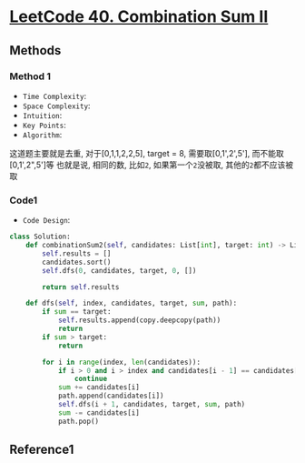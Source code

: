 # [LeetCode 40. Combination Sum II](https://leetcode-cn.com/problems/combination-sum-ii/)

## Methods

### Method 1

* `Time Complexity`:
* `Space Complexity`:
* `Intuition`:
* `Key Points`:
* `Algorithm`:

这道题主要就是去重, 对于[0,1,1,2,2,5], target = 8, 需要取[0,1',2',5'], 而不能取[0,1',2",5']等
也就是说, 相同的数, 比如`2`, 如果第一个`2`没被取, 其他的`2`都不应该被取

### Code1

* `Code Design`:

```python
class Solution:
    def combinationSum2(self, candidates: List[int], target: int) -> List[List[int]]:
        self.results = []
        candidates.sort()
        self.dfs(0, candidates, target, 0, [])

        return self.results

    def dfs(self, index, candidates, target, sum, path):
        if sum == target:
            self.results.append(copy.deepcopy(path))
            return
        if sum > target:
            return

        for i in range(index, len(candidates)):
            if i > 0 and i > index and candidates[i - 1] == candidates[i]: # 去重
                continue
            sum += candidates[i]
            path.append(candidates[i])
            self.dfs(i + 1, candidates, target, sum, path)
            sum -= candidates[i]
            path.pop()
```

## Reference1
